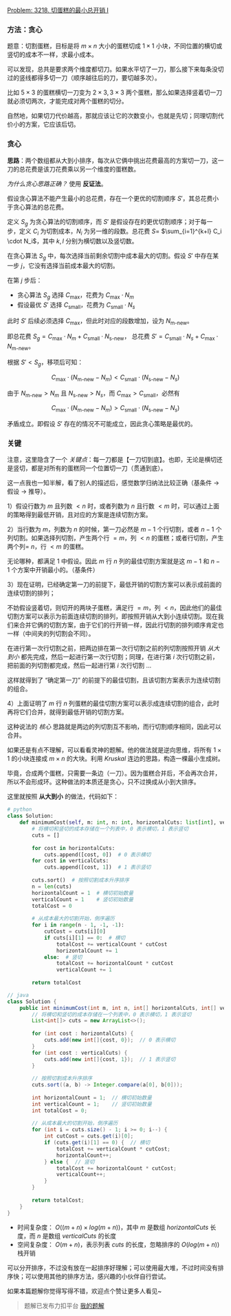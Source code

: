 [Problem: 3218. 切蛋糕的最小总开销 I](https://leetcode.cn/problems/minimum-cost-for-cutting-cake-i/description/)

### 方法：贪心

题意：切割蛋糕，目标是将 $m\times n$ 大小的蛋糕切成 $1\times 1$ 小块，不同位置的横切或竖切的成本不一样，求最小成本。

可以发现，总共是要求两个维度都切刀。如果水平切了一刀，那么接下来每条没切过的竖线都得多切一刀（顺序越往后的刀，要切越多次）。

比如 $5\times 3$ 的蛋糕横切一刀变为 $2\times 3,3\times 3$ 两个蛋糕，那么如果选择竖着切一刀就必须切两次，才能完成对两个蛋糕的切分。

自然地，如果切刀代价越高，那就应该让它的次数变小，也就是先切；同理切割代价小的方案，它应该后切。

### 贪心

**思路**：两个数组都从大到小排序，每次从它俩中挑出花费最高的方案切一刀，这一刀的总花费是该刀花费乘以另一个维度的蛋糕数。

*为什么贪心思路正确？* 使用 **反证法**。

假设贪心算法不能产生最小的总花费，存在一个更优的切割顺序 $S'$，其总花费小于贪心算法的总花费。  

定义 $S_g$ 为贪心算法的切割顺序，而 $S'$ 是假设存在的更优切割顺序；对于每一步，定义 $C_i$ 为切割成本，$N_i$ 为另一维的段数。总花费 $S$= $\sum_{i=1}^{k+l} C_i \cdot N_i$，其中 $k,l$ 分别为横切数以及竖切数。

在贪心算法 $S_g$ 中，每次选择当前剩余切割中成本最大的切割。假设 $S'$ 中存在某一步 $j$，它没有选择当前成本最大的切割。

在第 $j$ 步后：

- 贪心算法 $S_g$ 选择 $C_{\text{max}}$，花费为 $C_{\text{max}} \cdot N_m$
- 假设最优 $S'$ 选择 $C_{\text{small}}$，花费为 $C_{\text{small}} \cdot N_s$

此时 $S'$ 后续必须选择 $C_{\text{max}}$，但此时对应的段数增加，设为 $N_{\text{m-new}}$。

即总花费 $S_g = C_{\text{max}} \cdot N_m + C_{\text{small}} \cdot N_{\text{s-new}}$，
总花费 $S' = C_{\text{small}} \cdot N_s + C_{\text{max}} \cdot N_{\text{m-new}}$。

根据 $S'<S_g$，移项后可知：

$$
C_{\text{max}} \cdot (N_{\text{m-new}} - N_m) < C_{\text{small}} \cdot (N_{\text{s-new}} - N_s)
$$

由于 $N_{\text{m-new}} > N_m$ 且 $N_{\text{s-new}} > N_s$，而 $C_{\text{max}} > C_{\text{small}}$，必然有

$$
C_{\text{max}} \cdot (N_{\text{m-new}} - N_m) > C_{\text{small}} \cdot (N_{\text{s-new}} - N_s)
$$

矛盾成立。即假设 $S'$ 存在的情况不可能成立，因此贪心策略是最优的。

### 关键

注意，这里隐含了一个 *关键点*：每一刀都是【一刀切到底】。也即，无论是横切还是竖切，都是对所有的蛋糕同一个位置切一刀（贯通到底）。

这一点我也一知半解，看了别人的描述后，感觉数学归纳法比较正确（基条件 -> 假设 -> 推导）。

1）假设行数为 $m$ 且列数 $<n$ 时，或者列数为 $n$ 且行数 $<m$ 时，可以通过上面的策略得到最低开销，且对应的方案是连续切割方案。

2）当行数为 $m$，列数为 $n$ 的时候，第一刀必然是 $m-1$ 个行切割，或者 $n-1$ 个列切割。如果选择列切割，产生两个行 $=m$，列 $<n$ 的蛋糕；或者行切割，产生两个列= $n$，行 $<m$ 的蛋糕。

无论哪种，都满足 $1$ 中假设。因此 $m$ 行 $n$ 列的最佳切割方案就是这 $m-1$ 和 $n-1$ 个方案中开销最小的。（基条件）

3）现在证明，已经确定第一刀的前提下，最低开销的切割方案可以表示成前面的连续切割的排列；

不妨假设竖着切，则切开的两块子蛋糕，满足行 $=m$，列 $<n$，因此他们的最佳切割方案可以表示为前面连续切割的排列，即按照开销从大到小连续切割。现在我们来合并它俩的切割方案，由于它们的行开销一样，因此行切割的排列顺序肯定也一样（中间夹的列切割会不同）。

在进行第一次行切割之前，把两边排在第一次行切割之前的列切割按照开销 *从大到小* 都先完成，然后一起进行第一次行切割；同理，在进行第 $i$ 次行切割之前，把前面的列切割都完成，然后一起进行第 $i$ 次行切割 $\dots$

这样就得到了 “确定第一刀” 的前提下的最佳切割，且该切割方案表示为连续切割的组合。

4）上面证明了 $m$ 行 $n$ 列蛋糕的最佳切割方案可以表示成连续切割的组合，此时再将它们合并，就得到最低开销的切割方案。

这种说法的 *核心* 思路就是两边的列切割互不影响，而行切割顺序相同，因此可以合并。

如果还是有点不理解，可以看看灵神的题解。他的做法就是逆向思维，将所有 $1\times 1$ 的小块连接成 $m\times n$ 的大块。利用 $Kruskal$ 连边的思路，构造一棵最小生成树。

毕竟，合成两个蛋糕，只需要一条边（一刀）。因为蛋糕合并后，不会再次合并，所以不会形成环。这种做法的本质还是贪心，只不过换成从小到大排序。

这里就按照 **从大到小** 的做法，代码如下：

```Python
# python
class Solution:
    def minimumCost(self, m: int, n: int, horizontalCuts: list[int], verticalCuts: list[int]) -> int:
        # 将横切和竖切的成本存储在一个列表中，0 表示横切，1 表示竖切
        cuts = []
        
        for cost in horizontalCuts:
            cuts.append([cost, 0])  # 0 表示横切
        for cost in verticalCuts:
            cuts.append([cost, 1])  # 1 表示竖切
        
        cuts.sort()  # 按照切割成本升序排序
        n = len(cuts)
        horizontalCount = 1  # 横切初始数量
        verticalCount = 1    # 竖切初始数量
        totalCost = 0
        
        # 从成本最大的切割开始，倒序遍历
        for i in range(n - 1, -1, -1):
            cutCost = cuts[i][0]
            if cuts[i][1] == 0:  # 横切
                totalCost += verticalCount * cutCost
                horizontalCount += 1
            else:  # 竖切
                totalCost += horizontalCount * cutCost
                verticalCount += 1
        
        return totalCost
```

```Java
// java
class Solution {
    public int minimumCost(int m, int n, int[] horizontalCuts, int[] verticalCuts) {
        // 将横切和竖切的成本存储在一个列表中，0 表示横切，1 表示竖切
        List<int[]> cuts = new ArrayList<>();
        
        for (int cost : horizontalCuts) {
            cuts.add(new int[]{cost, 0});  // 0 表示横切
        }
        for (int cost : verticalCuts) {
            cuts.add(new int[]{cost, 1});  // 1 表示竖切
        }
        
        // 按照切割成本升序排序
        cuts.sort((a, b) -> Integer.compare(a[0], b[0]));
        
        int horizontalCount = 1;  // 横切初始数量
        int verticalCount = 1;    // 竖切初始数量
        int totalCost = 0;
        
        // 从成本最大的切割开始，倒序遍历
        for (int i = cuts.size() - 1; i >= 0; i--) {
            int cutCost = cuts.get(i)[0];
            if (cuts.get(i)[1] == 0) {  // 横切
                totalCost += verticalCount * cutCost;
                horizontalCount++;
            } else {  // 竖切
                totalCost += horizontalCount * cutCost;
                verticalCount++;
            }
        }
        
        return totalCost;
    }
}
```

- 时间复杂度： $O((m+n)\times log(m+n))$，其中 $m$ 是数组 $horizontalCuts$ 长度，而 $n$ 是数组 $verticalCuts$ 的长度
- 空间复杂度： $O(m+n)$，表示列表 $cuts$ 的长度，忽略排序的 $O(log(m+n))$ 栈开销

可以分开排序，不过没有放在一起排序好理解；可以使用最大堆，不过时间没有排序快；可以使用其他的排序方法，感兴趣的小伙伴自行尝试。

如果本篇题解你觉得写得不错，欢迎点个赞让更多人看见~

> 题解已发布力扣平台 [我的题解](https://leetcode.cn/problems/minimum-cost-for-cutting-cake-i/solutions/3030001/tan-xin-he-bing-pai-xu-fan-zheng-fa-shu-g7a0m/)
